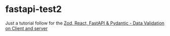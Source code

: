 # fastapi-test2

Just a tutorial follow for the [Zod, React, FastAPI & Pydantic - Data Validation on Client and server](https://youtu.be/iYUaK1KOz54?list=PL-2EBeDYMIbQghmnb865lpdmYyWU3I5F1)